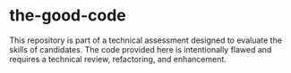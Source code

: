 # the-good-code
This repository is part of a technical assessment designed to evaluate the skills of candidates. The code provided here is intentionally flawed and requires a technical review, refactoring, and enhancement.
